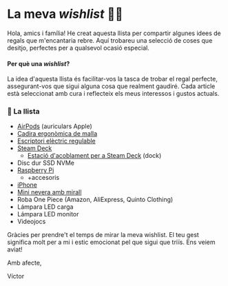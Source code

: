 # La meva *wishlist* 📝🎁
Hola, amics i família!
He creat aquesta llista per compartir algunes idees de regals que m'encantaria rebre. Aquí trobareu una selecció de coses que desitjo, perfectes per a qualsevol ocasió especial.

#### Per què una *wishlist*?
La idea d'aquesta llista és facilitar-vos la tasca de trobar el regal perfecte, assegurant-vos que sigui alguna cosa que realment gaudiré. Cada article està seleccionat amb cura i reflecteix els meus interessos i gustos actuals.

### 📝 La llista
- [AirPods](https://amzn.eu/d/51HVK3K) (auriculars Apple)
- [Cadira ergonòmica de malla](https://amzn.eu/d/axtGxYp)
- [Escriptori elèctric regulable](https://amzn.eu/d/8vwDxCn)
- [Steam Deck](https://store.steampowered.com/steamdeck)
  - [Estació d'acoblament per a Steam Deck](https://amzn.eu/d/dAy0haW) (dock)
- Disc dur SSD NVMe
- [Raspberry Pi](https://amzn.eu/d/9DNj8M0)
  - +accesoris
- [iPhone](https://amzn.eu/d/2jrc3W5)
- [Mini nevera amb mirall](https://amzn.eu/d/gZBcfhw)
- Roba One Piece (Amazon, AliExpress, Quinto Clothing)
- Lámpara LED carga
- Lámpara LED monitor
- Videojocs

Gràcies per prendre't el temps de mirar la meva wishlist. El teu gest significa molt per a mi i estic emocionat pel que sigui que triïs. Ens veiem aviat!

Amb afecte,

Víctor
